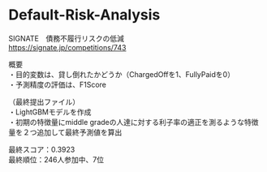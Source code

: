 # Default-Risk-Analysis
SIGNATE　債務不履行リスクの低減  
https://signate.jp/competitions/743

概要  
・目的変数は、貸し倒れたかどうか（ChargedOffを1、FullyPaidを0）  
・予測精度の評価は、F1Score

（最終提出ファイル）  
・LightGBMモデルを作成    
・初期の特徴量にmiddle gradeの人達に対する利子率の適正を測るような特徴量を２つ追加して最終予測値を算出

最終スコア：0.3923  
最終順位：246人参加中、7位
